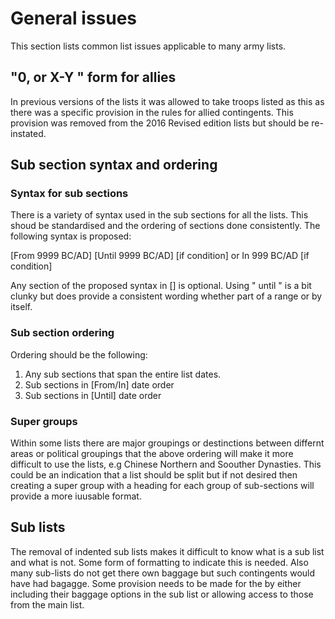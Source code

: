# General issues

This section lists common list issues applicable to many army lists.

## &quot;0, or X-Y &quot; form for allies
In previous versions of the lists it was allowed to take troops listed as this as there was a specific provision in the rules for allied contingents. This provision was removed from the 2016 Revised edition lists but should be re-instated.
 
## Sub section syntax and ordering

### Syntax for sub sections
There is a variety of syntax used in the sub sections for all the lists. This shoud be standardised and the ordering of sections done consistently. The following syntax is proposed:

[From 9999 BC/AD] [Until 9999 BC/AD] [if condition] or
In 999 BC/AD [if condition]

Any section of the proposed syntax in [] is optional. Using &quot; until &quot; is a bit clunky but does provide a consistent wording whether part of a range or by itself.

### Sub section ordering
Ordering should be the following:

1. Any sub sections that span the entire list dates.
2. Sub sections in [From/In] date order 
3. Sub sections in [Until] date order

### Super groups
Within some lists there are major groupings or destinctions between differnt areas or political groupings that the above ordering will make it more difficult to use the lists, e.g Chinese Northern and Soouther Dynasties. This could be an indication that a list should be split but if not desired then creating a super group with a heading for each group of sub-sections will provide a more iuusable format.

## Sub lists
The removal of indented sub lists makes it difficult to know what is a sub list and what is not. Some form of formatting to indicate this is needed. Also many sub-lists do not get there own baggage but such contingents would have had bagagge. Some provision needs to be made for the by either including their baggage options in the sub list or allowing access to those from the main list.